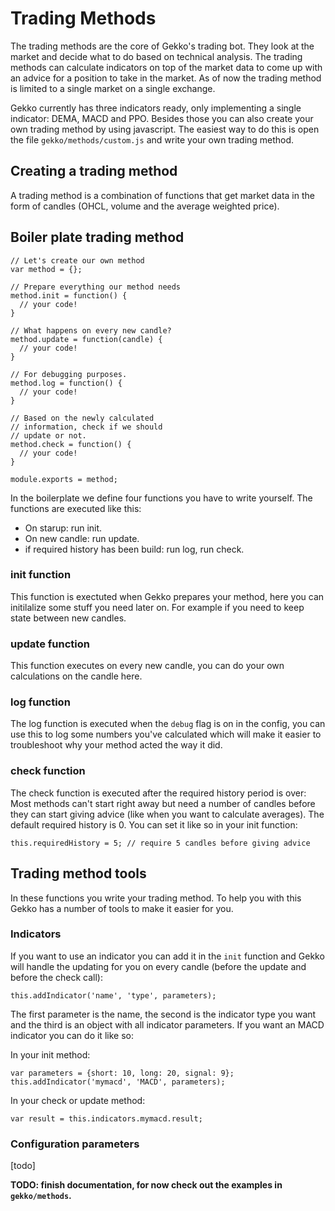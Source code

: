 # Trading Methods

The trading methods are the core of Gekko's trading bot. They look at the market and decide what to do based on technical analysis. The trading methods can calculate indicators on top of the market data to come up with an advice for a position to take in the market. As of now the trading method is limited to a single market on a single exchange.

Gekko currently has three indicators ready, only implementing a single indicator: DEMA, MACD and PPO. Besides those you can also create your own trading method by using javascript. The easiest way to do this is open the file `gekko/methods/custom.js` and write your own trading method.

## Creating a trading method

A trading method is a combination of functions that get market data in the form of candles (OHCL, volume and the average weighted price).

## Boiler plate trading method

    // Let's create our own method
    var method = {};

    // Prepare everything our method needs
    method.init = function() {
      // your code!
    }

    // What happens on every new candle?
    method.update = function(candle) {
      // your code!
    }

    // For debugging purposes.
    method.log = function() {
      // your code!
    }

    // Based on the newly calculated
    // information, check if we should
    // update or not.
    method.check = function() {
      // your code!
    }

    module.exports = method;

In the boilerplate we define four functions you have to write yourself. The functions are executed like this:

- On starup: run init.
- On new candle: run update.
 - if required history has been build: run log, run check.

### init function

This function is exectuted when Gekko prepares your method, here you can initilalize some stuff you need later on. For example if you need to keep state between new candles.

### update function

This function executes on every new candle, you can do your own calculations on the candle here.

### log function

The log function is executed when the `debug` flag is on in the config, you can use this to log some numbers you've calculated which will make it easier to troubleshoot why your method acted the way it did.

### check function

The check function is executed after the required history period is over: Most methods can't start right away but need a number of candles before they can start giving advice (like when you want to calculate averages). The default required history is 0. You can set it like so in your init function:

    this.requiredHistory = 5; // require 5 candles before giving advice

## Trading method tools

In these functions you write your trading method. To help you with this Gekko has a number of tools to make it easier for you.

### Indicators

If you want to use an indicator you can add it in the `init` function and Gekko will handle the updating for you on every candle (before the update and before the check call):

    this.addIndicator('name', 'type', parameters);

The first parameter is the name, the second is the indicator type you want and the third is an object with all indicator parameters. If you want an MACD indicator you can do it like so:

In your init method:
  
    var parameters = {short: 10, long: 20, signal: 9};
    this.addIndicator('mymacd', 'MACD', parameters);

In your check or update method:

    var result = this.indicators.mymacd.result;

### Configuration parameters

[todo]

**TODO: finish documentation, for now check out the examples in `gekko/methods`.**